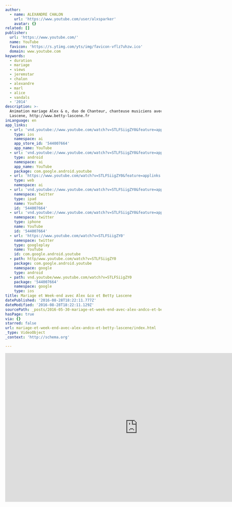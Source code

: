 ```yaml
---
author:
  - name: ALEXANDRE CHALON
    url: 'https://www.youtube.com/user/alxsparker'
    avatar: {}
related: []
publisher:
  url: 'https://www.youtube.com/'
  name: YouTube
  favicon: 'https://s.ytimg.com/yts/img/favicon-vflz7uhzw.ico'
  domain: www.youtube.com
keywords:
  - duration
  - mariage
  - views
  - jeremstar
  - chalon
  - alexandre
  - marl
  - alice
  - vandals
  - '2014'
description: >-
  Animation mariage Alex & o, duo de Chanteur, chanteuse musiciens avec Betty
  Lascene, http://www.betty-lascene.fr
inLanguage: en
app_links:
  - url: 'vnd.youtube://www.youtube.com/watch?v=STLFSiigZY0&feature=applinks'
    type: ios
    namespace: ai
    app_store_id: '544007664'
    app_name: YouTube
  - url: 'vnd.youtube://www.youtube.com/watch?v=STLFSiigZY0&feature=applinks'
    type: android
    namespace: ai
    app_name: YouTube
    package: com.google.android.youtube
  - url: 'https://www.youtube.com/watch?v=STLFSiigZY0&feature=applinks'
    type: web
    namespace: ai
  - url: 'vnd.youtube://www.youtube.com/watch?v=STLFSiigZY0&feature=applinks'
    namespace: twitter
    type: ipad
    name: YouTube
    id: '544007664'
  - url: 'vnd.youtube://www.youtube.com/watch?v=STLFSiigZY0&feature=applinks'
    namespace: twitter
    type: iphone
    name: YouTube
    id: '544007664'
  - url: 'https://www.youtube.com/watch?v=STLFSiigZY0'
    namespace: twitter
    type: googleplay
    name: YouTube
    id: com.google.android.youtube
  - path: http/www.youtube.com/watch?v=STLFSiigZY0
    package: com.google.android.youtube
    namespace: google
    type: android
  - path: vnd.youtube/www.youtube.com/watch?v=STLFSiigZY0
    package: '544007664'
    namespace: google
    type: ios
title: Mariage et Week-end avec Alex &co et Betty Lascene
datePublished: '2016-08-28T18:22:11.777Z'
dateModified: '2016-08-28T18:22:11.129Z'
sourcePath: _posts/2016-05-30-mariage-et-week-end-avec-alex-andco-et-betty-lascene.md
hasPage: true
via: {}
starred: false
url: mariage-et-week-end-avec-alex-andco-et-betty-lascene/index.html
_type: VideoObject
_context: 'http://schema.org'

---
```

<iframe src="https://cdn.embedly.com/widgets/media.html?src=https%3A%2F%2Fwww.youtube.com%2Fembed%2FSTLFSiigZY0%3Ffeature%3Doembed&amp;url=http%3A%2F%2Fwww.youtube.com%2Fwatch%3Fv%3DSTLFSiigZY0&amp;image=https%3A%2F%2Fi.ytimg.com%2Fvi%2FSTLFSiigZY0%2Fhqdefault.jpg&amp;key=b7d04c9b404c499eba89ee7072e1c4f7&amp;type=text%2Fhtml&amp;schema=youtube" width="854" height="480" scrolling="no" frameborder="0" allowfullscreen="" style=""></iframe>